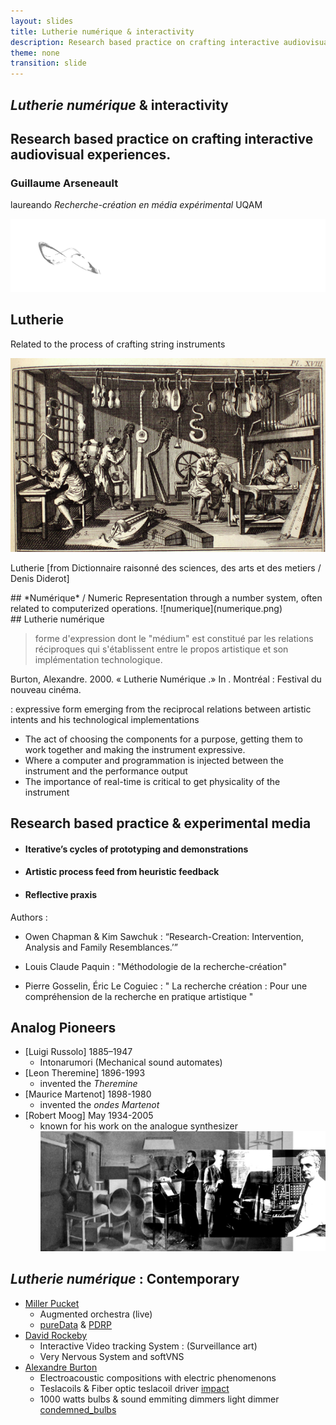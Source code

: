 ```yaml
---
layout: slides
title: Lutherie numérique & interactivity
description: Research based practice on crafting interactive audiovisual experiences.   
theme: none
transition: slide
---
```

<link rel="stylesheet" href="blackG.css" id="theme">


<section data-markdown>

#  *Lutherie numérique* & interactivity

## Research based practice on crafting interactive audiovisual experiences.  

### Guillaume Arseneault

laureando *Recherche-création en média expérimental* UQAM

![banner_a.png](banner_a.png)

</section>



<section data-markdown>

## Lutherie

Related to the process of crafting string instruments

![DiderotLutherie](DiderotLutherieCrop.jpg)

Lutherie [from Dictionnaire raisonné des sciences, des arts et des metiers / Denis Diderot]


<!--
Commentaire sur la traduction  

-->

</section>



<section data-markdown>
## *Numérique* / Numeric
Representation through a number system, often related to computerized operations.
![numerique](numerique.png)
</section>


<section data-markdown>
## Lutherie numérique

> forme d'expression dont le "médium" est constitué par les relations réciproques qui s'établissent entre le propos artistique et son implémentation technologique.

Burton, Alexandre. 2000. « Lutherie Numérique .» In . Montréal : Festival du nouveau cinéma.

: expressive form emerging from the reciprocal relations between artistic intents and his technological implementations

- The act of choosing the components for a purpose, getting them to work together and making the instrument expressive.
- Where a computer and programmation is injected between the instrument and the performance output
- The importance of real-time is critical to get physicality of the instrument


<!--

Apprentis de Burton

Exemple : pour préciser ce en quoi la lutherie numérique se distingue

Artificiel : Bulbes

Create the hardware and the software to

-->


</section>





<section data-markdown>

## Research based practice & experimental media
* #### Iterative’s cycles of prototyping and demonstrations
* #### Artistic process feed from heuristic feedback
* #### Reflective praxis

Authors :

* Owen Chapman & Kim Sawchuk :  “Research-Creation: Intervention, Analysis and Family Resemblances.’”

* Louis Claude Paquin : "Méthodologie de la recherche-création"
* Pierre Gosselin, Éric Le Coguiec : "
La recherche création :
Pour une compréhension de la recherche en pratique artistique
"



</section>

<section data-markdown>

## Analog Pioneers
* [Luigi Russolo] 1885–1947
	* Intonarumori (Mechanical sound automates)
* [Leon Theremine] 1896-1993
	* invented the *Theremine* 	
* [Maurice Martenot] 1898-1980
	* invented the *ondes Martenot*
* [Robert Moog] May 1934-2005  
	* known for his work on the analogue synthesizer
![pioneers](pionneers.jpg)

</section>



<section data-markdown>

##  *Lutherie numérique* : Contemporary

* [Miller Pucket](http://msp.ucsd.edu/)
	* Augmented orchestra (live)
	* [pureData](http://msp.ucsd.edu/Pd_documentation/) & [PDRP](http://msp.ucsd.edu/pdrp/latest/files/doc/)
* [David Rockeby](http://www.davidrokeby.com/vns.html)
	* Interactive Video tracking System : (Surveillance art)
	* Very Nervous System and softVNS
* [Alexandre Burton](http://www.artificiel.org/burton)
	* Electroacoustic compositions with electric phenomenons
	* Teslacoils & Fiber optic teslacoil driver [impact](http://www.artificiel.org/impacts)
	* 1000 watts bulbs & sound emmiting dimmers light dimmer [condemned_bulbs](http://www.artificiel.org/bulbes)

</section>
<!--

https://cycling74.com/2009/11/21/an-interview-with-robert-henke/#.Vt3z7sfKJOo


Klaus obermayer
alvin oto


-->


<section data-markdown>
## Motivations
* Generate novel experiences modified by the user engagements    
* Create interfaces-instruments with expressive range accessible  
* Deploy interactive installations in public spaces
* Share and document this process among the Makers community (open source)
* Contribute to democratize technological creations trought low cost hardware

</section>


<section data-markdown>
## VeloKino

* 2012 [B-Cycle](/projets/bcycle)
* 2013 [Kinopedal](/projets/pedalier)
* 2014 [RUSH](/projets/rush)
* 2014 [Marcels](/projets/marcels)
* 2015 [Arbol](/projets/arbol)
* 2016 ...


</section>


<section data-markdown>
![dynamo](vk_dynamoSchema.png)

</section>


<section data-markdown>
![technical](vk_TechnicalFlow.png)

</section>



<section data-markdown>
## Demo [or die]


Create your own instruments usign open source software.

ThereminIr

[github.com/gllmar/thereminir](http://github.com/gllmar/thereminir)


[*Demo or die* : Nicolas Negroponte,  MIT Media lab]

</section>


<section data-markdown>
# Q/A? 	


</section>


<section data-markdown>
## Guillaume Arseneault

### [gllmar.github.io](http://www.gllmar.github.io)



### [guillaume@artificiel.org](mailto:guillaume@artificiel.org)

</section>
